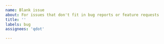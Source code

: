 ```yaml
---
name: Blank issue
about: For issues that don't fit in bug reports or feature requests
title: ''
labels: bug
assignees: 'qdot'

---
```

